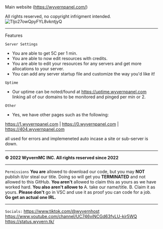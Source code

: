 Main website (https://wyvernpanel.com/)

All rights reserved, no copyright infrigment intended.
![Tljo27owQpyFYL8vkntjyQ](https://user-images.githubusercontent.com/111710350/189443530-e8e2a758-c2c0-456a-a604-bbf4918bc839.png)

------------------------------
Features

``Server Settings``
- You are able to get 5C per 1 min.
- You are able to now edit resources with credits.
- You are able to edit your resources for any servers and get more allocations to your server.
- You can add any server startup file and customize the way you'd like it!

``Uptime``
- Our uptime can be noted/found at https://uptime.wyvernpanel.com linking all of our domains to be monitored and pinged per min or 2. 

``Other``
- Yes, we have other pages such as the following:

https://1.wyvernpanel.com | 
https://0.wyvernpanel.com | 
https://404.wyvernpanel.com 

all used for errors and implemeneted auto incase a site or sub-server is down.

------------------------------

**© 2022 WyvernMC INC. All rights reserved since 2022**

------------------------------

``Permissions``
**You are** allowed to download our code, but you may **NOT** publish it/or steal our title. Doing so will get you **TERMINATED** and not allowed to this GitHub.
**You aren't** allowed to claim this as yours as we have worked hard. **You also aren't allowe to** A. take our name/title. B. Claim it as yours. 
**Please don't** go in VSC and use it as proof you can code for a job. **Go get an actual one IRL.**

------------------------------

``Socials:``
https://www.tiktok.com/@wyvernhost
https://www.youtube.com/channel/UC746viNCGd63fyLU-kir5WQ
https://status.wyvern.tk/
